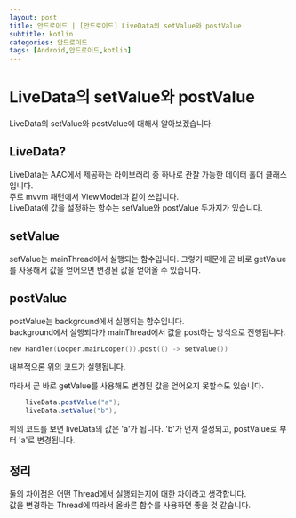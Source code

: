 ```yaml
---
layout: post
title: 안드로이드 | [안드로이드] LiveData의 setValue와 postValue
subtitle: kotlin
categories: 안드로이드
tags: [Android,안드로이드,kotlin]
---
```


# LiveData의 setValue와 postValue

LiveData의 setValue와 postValue에 대해서 알아보겠습니다.

## LiveData?
LiveData는 AAC에서 제공하는 라이브러리 중 하나로 관찰 가능한 데이터 홀더 클래스입니다.<br>
주로 mvvm 패턴에서 ViewModel과 같이 쓰입니다.<br>
LiveData에 값을 설정하는 함수는 setValue와 postValue 두가지가 있습니다.

## setValue

setValue는 mainThread에서 실행되는 함수입니다. 그렇기 때문에 곧 바로 getValue를 사용해서 값을 얻어오면 변경된 값을 얻어올 수 있습니다.

## postValue

postValue는 background에서 실행되는 함수입니다.<br>
background에서 실행되다가 mainThread에서 값을 post하는 방식으로 진행됩니다.
```kotlin
new Handler(Looper.mainLooper()).post(() -> setValue())
```
내부적으론 위의 코드가 실행됩니다.

따라서 곧 바로 getValue를 사용해도 변경된 값을 얻어오지 못할수도 있습니다.

```java
    liveData.postValue("a");
    liveData.setValue("b");
```
위의 코드를 보면 liveData의 값은 'a'가 됩니다. 'b'가 먼저 설정되고, postValue로 부터 'a'로 변경됩니다.

## 정리

둘의 차이점은 어떤 Thread에서 실행되는지에 대한 차이라고 생각합니다.<br>
값을 변경하는 Thread에 따라서 올바른 함수를 사용하면 좋을 것 같습니다.

